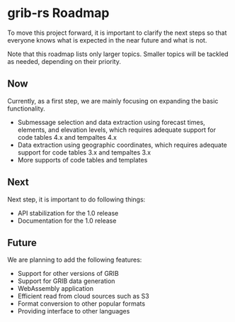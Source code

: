 # grib-rs Roadmap

To move this project forward, it is important to clarify the next steps so that everyone knows what is expected in the near future and what is not.

Note that this roadmap lists only larger topics. Smaller topics will be tackled as needed, depending on their priority.

## Now

Currently, as a first step, we are mainly focusing on expanding the basic functionality.

- Submessage selection and data extraction using forecast times, elements, and elevation levels, which requires adequate support for code tables 4.x and tempaltes 4.x
- Data extraction using geographic coordinates, which requires adequate support for code tables 3.x and tempaltes 3.x
- More supports of code tables and templates

## Next

Next step, it is important to do following things:

- API stabilization for the 1.0 release
- Documentation for the 1.0 release

## Future

We are planning to add the following features:

- Support for other versions of GRIB
- Support for GRIB data generation
- WebAssembly application
- Efficient read from cloud sources such as S3
- Format conversion to other popular formats
- Providing interface to other languages
